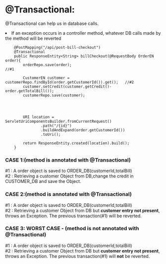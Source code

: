 # @Transactional:
@Transactional can help us in database calls.

<li>If an exception occurs in a controller method, whatever DB calls made by the method will be reverted</li>

        @PostMapping("/api/post-bill-checkout")
        @Transactional                                                                  
        public ResponseEntity<String> billCheckout(@RequestBody OrderEN order){
            orderRepo.save(order);                                                      //#1
    
            CustomerEN customer = customerRepo.findById(order.getCustomerId()).get();   //#2
            customer.setCredit(customer.getCredit()- order.getTotalBill());
            customerRepo.save(customer);
    
    
    
    
            URI location = ServletUriComponentsBuilder.fromCurrentRequest()
                    .path("/{id}")
                    .buildAndExpand(order.getCustomerId())
                    .toUri();
    
            return ResponseEntity.created(location).build();
        }

### CASE 1:(method is annotated with @Transactional)

#1 : A order object is saved to ORDER_DB(customerId,totalBill)<br>
#2 : Retrieving a customer Object from DB,change the credit in CUSTOMER_DB and save the Object.

### CASE 2:(method is annotated with @Transactional)

#1 : A order object is saved to ORDER_DB(customerId,totalBill)<br>
#2 : Retrieving a customer Object from DB but **customer entry not present**, throws an Exception.
The previous transaction(#1) will be reverted.

### CASE 3: **WORST CASE** - (method is **not annotated** with @Transactional)

#1 : A order object is saved to ORDER_DB(customerId,totalBill)<br>
#2 : Retrieving a customer Object from DB but **customer entry not present**, throws an Exception.
The previous transaction(#1) will **not** be reverted.